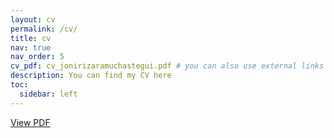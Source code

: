 ```yaml
---
layout: cv
permalink: /cv/
title: cv
nav: true
nav_order: 5
cv_pdf: cv_jonirizaramuchastegui.pdf # you can also use external links here
description: You can find my CV here
toc:
  sidebar: left
---
```



[View PDF](cv_jonirizaramuchastegui.pdf)
